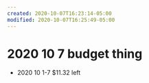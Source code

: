 ```yaml
---
created: 2020-10-07T16:23:14-05:00
modified: 2020-10-07T16:25:49-05:00
---
```


# 2020 10 7 budget thing

- 2020 10 1-7 $11.32 left